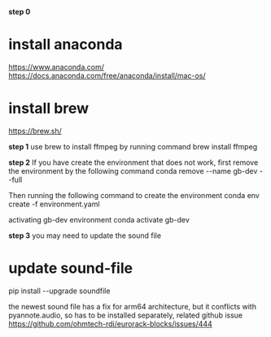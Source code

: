**step 0**
# install anaconda 
https://www.anaconda.com/
https://docs.anaconda.com/free/anaconda/install/mac-os/

# install brew 
https://brew.sh/

**step 1**
use brew to install ffmpeg by running command 
brew install ffmpeg 

**step 2**
If you have create the environment that does not work, first remove the 
environment by the following command
conda remove --name gb-dev --full

Then running the following command to create the environment
conda env create -f environment.yaml

activating gb-dev environment
conda activate gb-dev

**step 3**
you may need to update the sound file 
# update sound-file 
pip install --upgrade soundfile

the newest sound file has a fix for arm64 architecture, but it conflicts with 
pyannote.audio, so has to be installed separately, 
related github issue https://github.com/ohmtech-rdi/eurorack-blocks/issues/444


